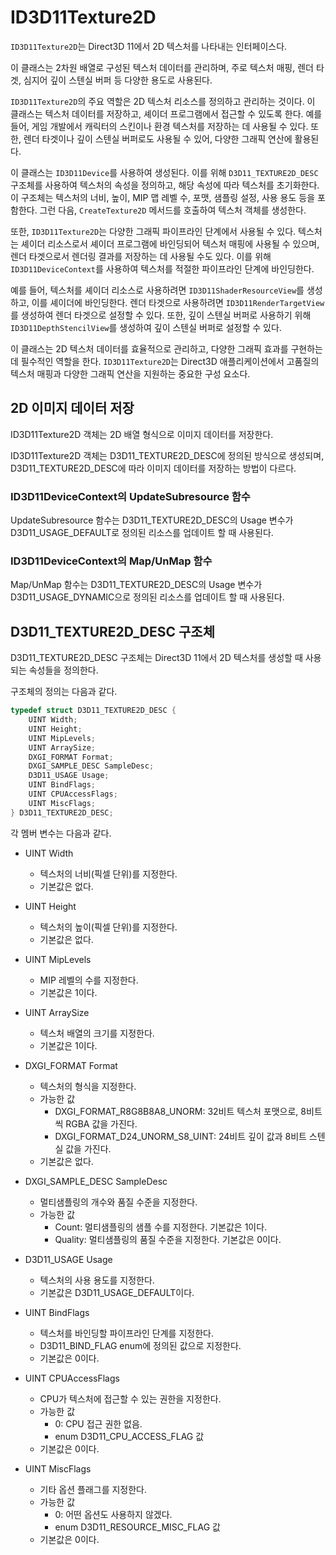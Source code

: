 # ID3D11Texture2D
`ID3D11Texture2D`는 Direct3D 11에서 2D 텍스처를 나타내는 인터페이스다. 

이 클래스는 2차원 배열로 구성된 텍스처 데이터를 관리하며, 주로 텍스처 매핑, 렌더 타겟, 심지어 깊이 스텐실 버퍼 등 다양한 용도로 사용된다.

`ID3D11Texture2D`의 주요 역할은 2D 텍스처 리소스를 정의하고 관리하는 것이다. 이 클래스는 텍스처 데이터를 저장하고, 셰이더 프로그램에서 접근할 수 있도록 한다. 예를 들어, 게임 개발에서 캐릭터의 스킨이나 환경 텍스처를 저장하는 데 사용될 수 있다. 또한, 렌더 타겟이나 깊이 스텐실 버퍼로도 사용될 수 있어, 다양한 그래픽 연산에 활용된다.

이 클래스는 `ID3D11Device`를 사용하여 생성된다. 이를 위해 `D3D11_TEXTURE2D_DESC` 구조체를 사용하여 텍스처의 속성을 정의하고, 해당 속성에 따라 텍스처를 초기화한다. 이 구조체는 텍스처의 너비, 높이, MIP 맵 레벨 수, 포맷, 샘플링 설정, 사용 용도 등을 포함한다. 그런 다음, `CreateTexture2D` 메서드를 호출하여 텍스처 객체를 생성한다.

또한, `ID3D11Texture2D`는 다양한 그래픽 파이프라인 단계에서 사용될 수 있다. 텍스처는 셰이더 리소스로서 셰이더 프로그램에 바인딩되어 텍스처 매핑에 사용될 수 있으며, 렌더 타겟으로서 렌더링 결과를 저장하는 데 사용될 수도 있다. 이를 위해 `ID3D11DeviceContext`를 사용하여 텍스처를 적절한 파이프라인 단계에 바인딩한다.

예를 들어, 텍스처를 셰이더 리소스로 사용하려면 `ID3D11ShaderResourceView`를 생성하고, 이를 셰이더에 바인딩한다. 렌더 타겟으로 사용하려면 `ID3D11RenderTargetView`를 생성하여 렌더 타겟으로 설정할 수 있다. 또한, 깊이 스텐실 버퍼로 사용하기 위해 `ID3D11DepthStencilView`를 생성하여 깊이 스텐실 버퍼로 설정할 수 있다.

이 클래스는 2D 텍스처 데이터를 효율적으로 관리하고, 다양한 그래픽 효과를 구현하는 데 필수적인 역할을 한다. `ID3D11Texture2D`는 Direct3D 애플리케이션에서 고품질의 텍스처 매핑과 다양한 그래픽 연산을 지원하는 중요한 구성 요소다.

## 2D 이미지 데이터 저장
ID3D11Texture2D 객체는 2D 배열 형식으로 이미지 데이터를 저장한다.

ID3D11Texture2D 객체는 D3D11_TEXTURE2D_DESC에 정의된 방식으로 생성되며, D3D11_TEXTURE2D_DESC에 따라 이미지 데이터를 저장하는 방법이 다르다.

### ID3D11DeviceContext의 UpdateSubresource 함수
UpdateSubresource 함수는 D3D11_TEXTURE2D_DESC의 Usage 변수가 D3D11_USAGE_DEFAULT로 정의된 리소스를 업데이트 할 때 사용된다.

### ID3D11DeviceContext의 Map/UnMap 함수
Map/UnMap 함수는 D3D11_TEXTURE2D_DESC의 Usage 변수가 D3D11_USAGE_DYNAMIC으로 정의된 리소스를 업데이트 할 때 사용된다.




## D3D11_TEXTURE2D_DESC 구조체
D3D11_TEXTURE2D_DESC 구조체는 Direct3D 11에서 2D 텍스처를 생성할 때 사용되는 속성들을 정의한다. 

구조체의 정의는 다음과 같다.
```cpp
typedef struct D3D11_TEXTURE2D_DESC {
    UINT Width;
    UINT Height;
    UINT MipLevels;
    UINT ArraySize;
    DXGI_FORMAT Format;
    DXGI_SAMPLE_DESC SampleDesc;
    D3D11_USAGE Usage;
    UINT BindFlags;
    UINT CPUAccessFlags;
    UINT MiscFlags;
} D3D11_TEXTURE2D_DESC;
```

각 멤버 변수는 다음과 같다.

* UINT Width
  * 텍스처의 너비(픽셀 단위)를 지정한다.
  * 기본값은 없다.

* UINT Height
  * 텍스처의 높이(픽셀 단위)를 지정한다.
  * 기본값은 없다.

* UINT MipLevels
  * MIP 레벨의 수를 지정한다.
  * 기본값은 1이다.

* UINT ArraySize
  * 텍스처 배열의 크기를 지정한다.
  * 기본값은 1이다.

* DXGI_FORMAT Format
  * 텍스처의 형식을 지정한다.
  * 가능한 값
      * DXGI_FORMAT_R8G8B8A8_UNORM: 32비트 텍스처 포맷으로, 8비트씩 RGBA 값을 가진다.
      * DXGI_FORMAT_D24_UNORM_S8_UINT: 24비트 깊이 값과 8비트 스텐실 값을 가진다.
  * 기본값은 없다.

* DXGI_SAMPLE_DESC SampleDesc
  * 멀티샘플링의 개수와 품질 수준을 지정한다.
  * 가능한 값
      * Count: 멀티샘플링의 샘플 수를 지정한다. 기본값은 1이다.
      * Quality: 멀티샘플링의 품질 수준을 지정한다. 기본값은 0이다.

* D3D11_USAGE Usage
  * 텍스처의 사용 용도를 지정한다.
  * 기본값은 D3D11_USAGE_DEFAULT이다.

* UINT BindFlags
  * 텍스처를 바인딩할 파이프라인 단계를 지정한다.
  * D3D11_BIND_FLAG enum에 정의된 값으로 지정한다.
  * 기본값은 0이다.

* UINT CPUAccessFlags
  * CPU가 텍스처에 접근할 수 있는 권한을 지정한다.
  * 가능한 값
      * 0: CPU 접근 권한 없음.
      * enum D3D11_CPU_ACCESS_FLAG 값 
  * 기본값은 0이다.

* UINT MiscFlags
  * 기타 옵션 플래그를 지정한다.
  * 가능한 값
      * 0: 어떤 옵션도 사용하지 않겠다.
      * enum D3D11_RESOURCE_MISC_FLAG 값
  * 기본값은 0이다.

